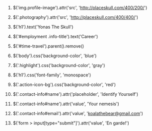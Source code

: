 1. $('img.profile-image').attr('src', 'http://placeskull.com/400/200/')

2. $('.photography').attr('src', 'http://placeskull.com/400/400/')

3. $('h1').text('Yonas The Skull')

4. $('#employment .info-title').text('Career')

5. $('#time-travel').parent().remove()

6. $('body').css('background-color', 'blue')

7. $('.highlight').css('background-color', 'gray')

8. $('h1').css('font-family', 'monospace')

9. $('.action-icon-bg').css('background-color', 'red')

10. $('.contact-info#name').attr('placeholder', 'Identify Yourself')

11. $('.contact-info#name').attr('value', 'Your nemesis')

12. $('.contact-info#email').attr('value', 'koalathebear@gmail.com')

13. $('form > input[type="submit"]').attr('value', 'En garde!')
